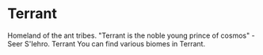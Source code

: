 # Terrant
  
Homeland of the ant tribes. "Terrant is the noble young
prince of cosmos"  -Seer S'Iehro. Terrant
You can find various biomes in Terrant. 
